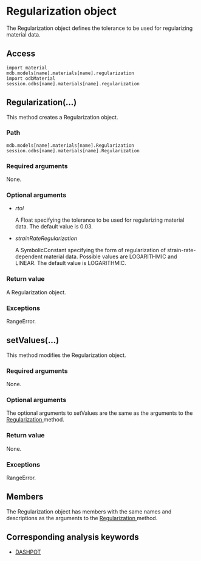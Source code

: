 # Regularization object

The Regularization object defines the tolerance to be used for regularizing material data.

## Access

```
import material
mdb.models[name].materials[name].regularization
import odbMaterial
session.odbs[name].materials[name].regularization
```

## Regularization(...)



This method creates a Regularization object.



### Path

```
mdb.models[name].materials[name].Regularization
session.odbs[name].materials[name].Regularization
```

### Required arguments

None.

### Optional arguments

- *rtol*

  A Float specifying the tolerance to be used for regularizing material data. The default value is 0.03.

- *strainRateRegularization*

  A SymbolicConstant specifying the form of regularization of strain-rate-dependent material data. Possible values are LOGARITHMIC and LINEAR. The default value is LOGARITHMIC.

### Return value

A Regularization object.

### Exceptions

RangeError.



## setValues(...)



This method modifies the Regularization object.



### Required arguments

None.

### Optional arguments

The optional arguments to setValues are the same as the arguments to the [Regularization ](https://help.3ds.com/2022/english/DSSIMULIA_Established/SIMACAEKERRefMap/simaker-c-regularizationpyc.htm?ContextScope=all#simaker-regularizationregularizationpyc)method.

### Return value

None.

### Exceptions

RangeError.



## Members

The Regularization object has members with the same names and descriptions as the arguments to the [Regularization ](https://help.3ds.com/2022/english/DSSIMULIA_Established/SIMACAEKERRefMap/simaker-c-regularizationpyc.htm?ContextScope=all#simaker-regularizationregularizationpyc)method.



## Corresponding analysis keywords

- [DASHPOT](https://help.3ds.com/2022/english/DSSIMULIA_Established/SIMACAEKEYRefMap/simakey-r-dashpot.htm?ContextScope=all#simakey-r-dashpot)